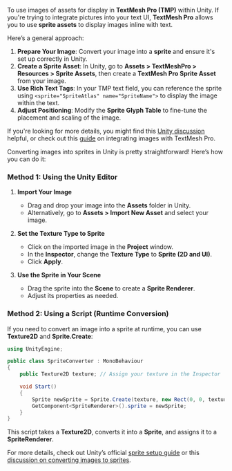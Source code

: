 To use images of assets for display in **TextMesh Pro (TMP)** within Unity. If you're trying to integrate pictures into your text UI, **TextMesh Pro** allows you to use **sprite assets** to display images inline with text.

Here’s a general approach:
1. **Prepare Your Image**: Convert your image into a **sprite** and ensure it's set up correctly in Unity.
2. **Create a Sprite Asset**: In Unity, go to **Assets > TextMeshPro > Resources > Sprite Assets**, then create a **TextMesh Pro Sprite Asset** from your image.
3. **Use Rich Text Tags**: In your TMP text field, you can reference the sprite using `<sprite="SpriteAtlas" name="SpriteName">` to display the image within the text.
4. **Adjust Positioning**: Modify the **Sprite Glyph Table** to fine-tune the placement and scaling of the image.

If you're looking for more details, you might find this [Unity discussion](https://discussions.unity.com/t/how-to-set-a-sprite-inline-with-textmeshpro/770970) helpful, or check out this [guide](https://blog.yarsalabs.com/integrate-image-with-text-using-textmeshpro/) on integrating images with TextMesh Pro.

Converting images into sprites in Unity is pretty straightforward! Here’s how you can do it:

### **Method 1: Using the Unity Editor**
1. **Import Your Image**  
   - Drag and drop your image into the **Assets** folder in Unity.
   - Alternatively, go to **Assets > Import New Asset** and select your image.

2. **Set the Texture Type to Sprite**  
   - Click on the imported image in the **Project** window.
   - In the **Inspector**, change the **Texture Type** to **Sprite (2D and UI)**.
   - Click **Apply**.

3. **Use the Sprite in Your Scene**  
   - Drag the sprite into the **Scene** to create a **Sprite Renderer**.
   - Adjust its properties as needed.

### **Method 2: Using a Script (Runtime Conversion)**
If you need to convert an image into a sprite at runtime, you can use **Texture2D** and **Sprite.Create**:

```csharp
using UnityEngine;

public class SpriteConverter : MonoBehaviour
{
    public Texture2D texture; // Assign your texture in the Inspector

    void Start()
    {
        Sprite newSprite = Sprite.Create(texture, new Rect(0, 0, texture.width, texture.height), new Vector2(0.5f, 0.5f));
        GetComponent<SpriteRenderer>().sprite = newSprite;
    }
}
```

This script takes a **Texture2D**, converts it into a **Sprite**, and assigns it to a **SpriteRenderer**.

For more details, check out Unity’s official [sprite setup guide](https://docs.unity3d.com/2021.3/Documentation/Manual/sprites-setup.html) or this [discussion on converting images to sprites](https://discussions.unity.com/t/convert-image-to-sprite/890375).

